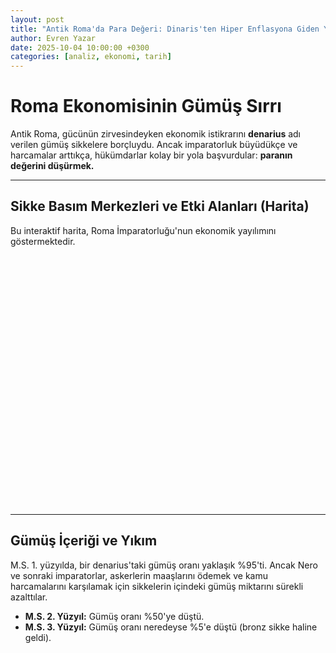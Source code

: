 ```yaml
---
layout: post
title: "Antik Roma'da Para Değeri: Dinaris'ten Hiper Enflasyona Giden Yol"
author: Evren Yazar
date: 2025-10-04 10:00:00 +0300
categories: [analiz, ekonomi, tarih]
---
```


# Roma Ekonomisinin Gümüş Sırrı

Antik Roma, gücünün zirvesindeyken ekonomik istikrarını **denarius** adı verilen gümüş sikkelere borçluydu. Ancak imparatorluk büyüdükçe ve harcamalar arttıkça, hükümdarlar kolay bir yola başvurdular: **paranın değerini düşürmek.**

---

## Sikke Basım Merkezleri ve Etki Alanları (Harita)

Bu interaktif harita, Roma İmparatorluğu'nun ekonomik yayılımını göstermektedir.

<div id="roma-harita" style="height: 400px; width: 100%;"></div>

---

## Gümüş İçeriği ve Yıkım

M.S. 1. yüzyılda, bir denarius'taki gümüş oranı yaklaşık %95'ti. Ancak Nero ve sonraki imparatorlar, askerlerin maaşlarını ödemek ve kamu harcamalarını karşılamak için sikkelerin içindeki gümüş miktarını sürekli azalttılar.

* **M.S. 2. Yüzyıl:** Gümüş oranı %50'ye düştü.
* **M.S. 3. Yüzyıl:** Gümüş oranı neredeyse %5'e düştü (bronz sikke haline geldi).